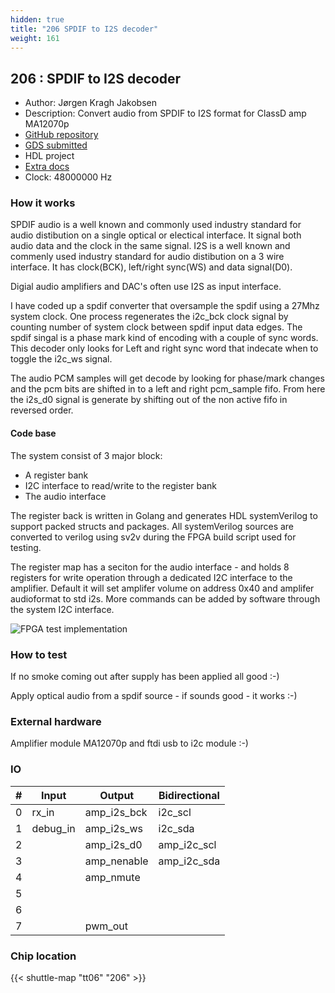 ```yaml
---
hidden: true
title: "206 SPDIF to I2S decoder"
weight: 161
---
```


## 206 : SPDIF to I2S decoder

* Author: Jørgen Kragh Jakobsen
* Description: Convert audio from SPDIF to I2S format for ClassD amp MA12070p
* [GitHub repository](https://github.com/jorgenkraghjakobsen/tt06-toi2s)
* [GDS submitted](https://github.com/jorgenkraghjakobsen/tt06-toi2s/actions/runs/8756617721)
* HDL project
* [Extra docs](None)
* Clock: 48000000 Hz

<!---

This file is used to generate your project datasheet. Please fill in the information below and delete any unused
sections.

You can also include images in this folder and reference them in the markdown. Each image must be less than
512 kb in size, and the combined size of all images must be less than 1 MB.
-->


### How it works

SPDIF audio is a well known and commonly used industry standard for audio distibution on a single optical or electical interface. It signal both audio data and the clock in the same signal.
I2S is a well known and commenly used industry standard for audio distibution on a 3 wire interface. It has clock(BCK), left/right sync(WS) and data signal(D0).

Digial audio amplifiers and DAC's often use I2S as input interface.

I have coded up a spdif converter that oversample the spdif using a 27Mhz system clock.
One process regenerates the i2c_bck clock signal by counting number of system clock between
spdif input data edges.
The spdif singal is a phase mark kind of encoding with a couple of sync words. This decoder
only looks for Left and right sync word that indecate when to toggle the i2c_ws signal.

The audio PCM samples will get decode by looking for phase/mark changes and the pcm bits are
shifted in to a left and right pcm_sample fifo.
From here the i2s_d0 signal is generate by shifting out of the non active fifo in reversed order.

#### Code base

The system consist of 3 major block:

- A register bank
- I2C interface to read/write to the register bank
- The audio interface

The register back is written in Golang and generates HDL systemVerilog to support packed structs and packages. All systemVerilog sources are converted to verilog using sv2v during the FPGA build script used for testing.

The register map has a seciton for the audio interface - and holds 8 registers for write operation through a dedicated I2C interface to the amplifier.
Default it will set amplifer volume on address 0x40 and amplifer audioformat to std i2s.
More commands can be added by software through the system I2C interface.

![FPGA test implementation](spdif_fpga_test_20p.jpg)

### How to test

If no smoke coming out after supply has been applied all good :-)

Apply optical audio from a spdif source - if sounds good - it works :-)

### External hardware

Amplifier module MA12070p and ftdi usb to i2c module :-)


### IO

| # | Input          | Output         | Bidirectional   |
| - | -------------- | -------------- | --------------- |
| 0 | rx_in | amp_i2s_bck | i2c_scl |
| 1 | debug_in | amp_i2s_ws | i2c_sda |
| 2 |  | amp_i2s_d0 | amp_i2c_scl |
| 3 |  | amp_nenable | amp_i2c_sda |
| 4 |  | amp_nmute |  |
| 5 |  |  |  |
| 6 |  |  |  |
| 7 |  | pwm_out |  |

### Chip location

{{< shuttle-map "tt06" "206" >}}

